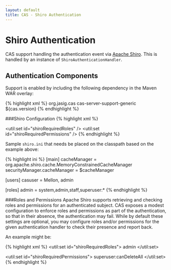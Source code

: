 ```yaml
---
layout: default
title: CAS - Shiro Authentication
---
```



# Shiro Authentication
CAS support handling the authentication event via [Apache Shiro](http://shiro.apache.org/). This is handled by an instance of `ShiroAuthenticationHandler`. 


## Authentication Components
Support is enabled by including the following dependency in the Maven WAR overlay:

{% highlight xml %}
<dependency>
  <groupId>org.jasig.cas</groupId>
  <artifactId>cas-server-support-generic</artifactId>
  <version>${cas.version}</version>
</dependency>
{% endhighlight %}

###Shiro Configuration
{% highlight xml %}
<bean class="org.jasig.cas.adaptors.generic.ShiroAuthenticationHandler"
	p:shiroConfiguration="classpath:shiro.ini"
	p:requiredRoles-ref="shiroRequiredRoles"
	p:requiredPermissions-ref="shiroRequiredPermissions" />
    
<util:set id="shiroRequiredRoles" />
<util:set id="shiroRequiredPermissions" />
{% endhighlight %}

Sample `shiro.ini` that needs be placed on the classpath based on the example above:

{% highlight ini %}
[main]
cacheManager = org.apache.shiro.cache.MemoryConstrainedCacheManager
securityManager.cacheManager = $cacheManager

[users]
casuser = Mellon, admin

[roles]
admin = system,admin,staff,superuser:*
{% endhighlight %}

###Roles and Permissions
Apache Shiro supports retrieving and checking roles and permissions for an authenticated 
subject. CAS exposes a modest configuration to enforce roles and permissions as part
of the authentication, so that in their absence, the authentication may fail.
While by default these settings are optional, you may configure roles and/or permissions
for the given authentication handler to check their presence and report back. 

An example might be:

{% highlight xml %}
<util:set id="shiroRequiredRoles">
	<value>admin</value>
</util:set>

<util:set id="shiroRequiredPermissions">
	<value>superuser:canDeleteAll</value>
</util:set>
{% endhighlight %} 

